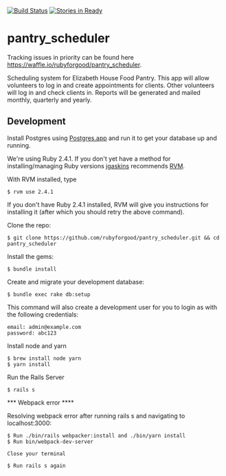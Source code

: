 [![Build Status](https://travis-ci.org/rubyforgood/pantry_scheduler.svg?branch=master)](https://travis-ci.org/rubyforgood/pantry_scheduler) [![Stories in Ready](https://img.shields.io/waffle/label/rubyforgood/pantry_scheduler/ready.svg?label=Ready)](https://waffle.io/rubyforgood/pantry_scheduler?utm_source=badge)
# pantry_scheduler

Tracking issues in priority can be found here https://waffle.io/rubyforgood/pantry_scheduler.

Scheduling system for Elizabeth House Food Pantry.  This app will allow volunteers to log in and create appointments for clients.  Other volunteers will log in and check clients in.  Reports will be generated and mailed monthly, quarterly and yearly.

## Development

Install Postgres using [Postgres.app](https://github.com/PostgresApp/PostgresApp/releases/download/v2.0.3/Postgres-2.0.3.dmg) and run it to get your database up and running.

We're using Ruby 2.4.1. If you don't yet have a method for installing/managing Ruby versions [jgaskins](https://github.com/jgaskins) recommends [RVM](https://rvm.io).

With RVM installed, type

    $ rvm use 2.4.1

If you don't have Ruby 2.4.1 installed, RVM will give you instructions for installing it (after which you should retry the above command).

Clone the repo:

    $ git clone https://github.com/rubyforgood/pantry_scheduler.git && cd pantry_scheduler

Install the gems:

    $ bundle install

Create and migrate your development database:

    $ bundle exec rake db:setup

This command  will also create a development user for you to login as with the following credentials:

    email: admin@example.com
    password: abc123

Install node and yarn

    $ brew install node yarn
    $ yarn install

Run the Rails Server

    $ rails s


*** Webpack error ****

Resolving webpack error after running rails s and navigating to localhost:3000:

    $ Run ./bin/rails webpacker:install and ./bin/yarn install
    $ Run bin/webpack-dev-server

    Close your terminal

    $ Run rails s again
